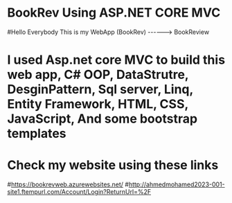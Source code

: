 # BookRev Using ASP.NET CORE MVC


#Hello Everybody This is my WebApp  (BookRev) ------> BookReview 
# I used Asp.net core MVC to build this web app, C# OOP, DataStrutre, DesginPattern, Sql server, Linq, Entity Framework, HTML, CSS, JavaScript, And some bootstrap templates

# Check my website using these links   

#https://bookrevweb.azurewebsites.net/
#http://ahmedmohamed2023-001-site1.ftempurl.com/Account/Login?ReturnUrl=%2F

